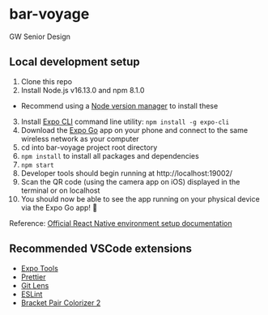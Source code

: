# bar-voyage

GW Senior Design

## Local development setup

1. Clone this repo
2. Install Node.js v16.13.0 and npm 8.1.0

- Recommend using a [Node version manager](https://docs.npmjs.com/downloading-and-installing-node-js-and-npm#using-a-node-version-manager-to-install-nodejs-and-npm) to install these

3. Install [Expo CLI](https://docs.expo.dev/workflow/expo-cli/) command line utility:
   `npm install -g expo-cli`
4. Download the [Expo Go](https://expo.dev/client) app on your phone and connect to the same wireless network as your computer
5. cd into bar-voyage project root directory
6. `npm install` to install all packages and dependencies
7. `npm start`
8. Developer tools should begin running at http://localhost:19002/
9. Scan the QR code (using the camera app on iOS) displayed in the terminal or on localhost
10. You should now be able to see the app running on your physical device via the Expo Go app! 🥳

Reference: [Official React Native environment setup documentation](https://reactnative.dev/docs/environment-setup)

## Recommended VSCode extensions
* [Expo Tools](https://marketplace.visualstudio.com/items?itemName=byCedric.vscode-expo)
* [Prettier](https://marketplace.visualstudio.com/items?itemName=esbenp.prettier-vscode)
* [Git Lens](https://marketplace.visualstudio.com/items?itemName=eamodio.gitlens)
* [ESLint](https://marketplace.visualstudio.com/items?itemName=dbaeumer.vscode-eslint)
* [Bracket Pair Colorizer 2](https://marketplace.visualstudio.com/items?itemName=CoenraadS.bracket-pair-colorizer-2)